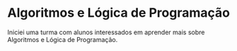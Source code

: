 # Algoritmos e Lógica de Programação

Iniciei uma turma com alunos interessados em aprender mais sobre Algoritmos e Lógica de Programação.
